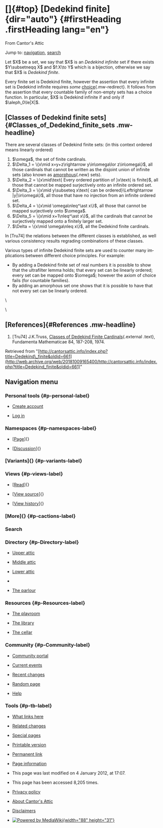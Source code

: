 <div id="mw-page-base" class="noprint">

</div>

<div id="mw-head-base" class="noprint">

</div>

<div id="content" class="mw-body" role="main">

[]{#top}
[Dedekind finite]{dir="auto"} {#firstHeading .firstHeading lang="en"}
=============================

<div id="bodyContent" class="mw-body-content">

<div id="siteSub">

From Cantor's Attic

</div>

<div id="contentSub">

</div>

<div id="jump-to-nav" class="mw-jump">

Jump to: [navigation](#mw-navigation), [search](#p-search)

</div>

<div id="mw-content-text" class="mw-content-ltr" lang="en" dir="ltr">

Let \$X\$ be a set, we say that \$X\$ is an *Dedekind infinite* set if
there exists \$Y\\subsetneqq X\$ and \$f:X\\to Y\$ which is a bijection,
otherwise we say that \$X\$ is *Dedekind finite*.

Every finite set is Dedekind finite, however the assertion that every
infinite set is Dedekind infinite requires *some*
[choice](/web/20181009165400/http://cantorsattic.info/Axiom_of_Choice "Axiom of Choice"){.mw-redirect}.
It follows from the assertion that every countable family of non-empty
sets has a choice function. In particular, \$X\$ is Dedekind infinite if
and only if \$\\aleph\_0\\le|X|\$.

[Classes of Dedekind finite sets]{#Classes_of_Dedekind_finite_sets .mw-headline}
--------------------------------------------------------------------------------

There are several classes of Dedekind finite sets: (in this context
ordered means linearly ordered)

1.  \$\\omega\$, the set of finite cardinals.
2.  \$\\Delta\_1 = \\{x\\mid x=y+z\\rightarrow y\\in\\omega\\lor
    z\\in\\omega\\}\$, all those cardinals that cannot be written as the
    disjoint union of infinite sets (also known as
    [amorphous](/web/20181009165400/http://cantorsattic.info/index.php?title=Amorphous&action=edit&redlink=1 "Amorphous (page does not exist)"){.new}
    sets).
3.  \$\\Delta\_2 = \\{x\\mid\\text{ Every ordered partition of }x\\text{
    is finite}\$, all those that cannot be mapped surjectively onto an
    infinite ordered set.
4.  \$\\Delta\_3 = \\{x\\mid y\\subseteq x\\text{ can be
    ordered}\\Leftrightarrow |y|\\in\\omega\\}\$, all those that have no
    injection from an infinite ordered set.
5.  \$\\Delta\_4 = \\{x\\mid \\omega\\nleq\^\\ast x\\}\$, all those that
    cannot be mapped surjectively onto \$\\omega\$.
6.  \$\\Delta\_5 = \\{x\\mid x+1\\nleq\^\\ast x\\}\$, all the cardinals
    that cannot be surjectively mapped onto a finitely larger set.
7.  \$\\Delta = \\{x\\mid \\omega\\nleq x\\}\$, all the Dedekind finite
    cardinals.

In \[Tru74\] the relations between the different classes is established,
as well various consistency results regrading combinations of these
classes.

Various types of infinite Dedekind finite sets are used to counter many
implications between different choice principles. For example:

-   By adding a Dedekind finite set of real numbers it is possible to
    show that the ultrafilter lemma holds; that every set can be
    linearly ordered; every set can be mapped onto \$\\omega\$; however
    the axiom of choice fails (for countable families).
-   By adding an amorphous set one shows that it is possible to have
    that not every set can be linearly ordered.

\

\

[References]{#References .mw-headline}
--------------------------------------

1.  \[Tru74\] J.K.Truss, [Classes of Dedekind Finite
    Cardinals](http://web.archive.org/web/20181009165400/http://matwbn.icm.edu.pl/ksiazki/fm/fm84/fm84119.pdf){.external
    .text}, Fundamenta Mathematicae 84, 187-208, 1974.

</div>

<div class="printfooter">

Retrieved from
"[http://cantorsattic.info/index.php?title=Dedekind\_finite&oldid=661](http://web.archive.org/web/20181009165400/http://cantorsattic.info/index.php?title=Dedekind_finite&oldid=661)"

</div>

<div id="catlinks" class="catlinks catlinks-allhidden">

</div>

<div class="visualClear">

</div>

</div>

</div>

<div id="mw-navigation">

Navigation menu
---------------

<div id="mw-head">

<div id="p-personal" role="navigation"
aria-labelledby="p-personal-label">

### Personal tools {#p-personal-label}

-   <div id="pt-createaccount">

    </div>

    [Create
    account](/web/20181009165400/http://cantorsattic.info/index.php?title=Special:UserLogin&returnto=Dedekind+finite&type=signup)
-   <div id="pt-login">

    </div>

    [Log
    in](/web/20181009165400/http://cantorsattic.info/index.php?title=Special:UserLogin&returnto=Dedekind+finite "You are encouraged to log in; however, it is not mandatory [o]")

</div>

<div id="left-navigation">

<div id="p-namespaces" class="vectorTabs" role="navigation"
aria-labelledby="p-namespaces-label">

### Namespaces {#p-namespaces-label}

-   <div id="ca-nstab-main">

    </div>

    [[Page](/web/20181009165400/http://cantorsattic.info/Dedekind_finite "View the content page [c]")]{}
-   <div id="ca-talk">

    </div>

    [[Discussion](/web/20181009165400/http://cantorsattic.info/index.php?title=Talk:Dedekind_finite&action=edit&redlink=1 "Discussion about the content page [t]")]{}

</div>

<div id="p-variants" class="vectorMenu emptyPortlet" role="navigation"
aria-labelledby="p-variants-label">

### [Variants]{}[](#) {#p-variants-label}

<div class="menu">

</div>

</div>

</div>

<div id="right-navigation">

<div id="p-views" class="vectorTabs" role="navigation"
aria-labelledby="p-views-label">

### Views {#p-views-label}

-   <div id="ca-view">

    </div>

    [[Read](/web/20181009165400/http://cantorsattic.info/Dedekind_finite)]{}
-   <div id="ca-viewsource">

    </div>

    [[View
    source](/web/20181009165400/http://cantorsattic.info/index.php?title=Dedekind_finite&action=edit "This page is protected.
    You can view its source [e]")]{}
-   <div id="ca-history">

    </div>

    [[View
    history](/web/20181009165400/http://cantorsattic.info/index.php?title=Dedekind_finite&action=history "Past revisions of this page [h]")]{}

</div>

<div id="p-cactions" class="vectorMenu emptyPortlet" role="navigation"
aria-labelledby="p-cactions-label">

### [More]{}[](#) {#p-cactions-label}

<div class="menu">

</div>

</div>

<div id="p-search" role="search">

### Search

<div id="simpleSearch">

</div>

</div>

</div>

</div>

<div id="mw-panel">

<div id="p-logo" role="banner">

[](/web/20181009165400/http://cantorsattic.info/Cantor%27s_Attic "Visit the main page")

</div>

<div id="p-Directory" class="portal" role="navigation"
aria-labelledby="p-Directory-label">

### Directory {#p-Directory-label}

<div class="body">

-   <div id="n-Upper-attic">

    </div>

    [Upper
    attic](/web/20181009165400/http://cantorsattic.info/Upper_attic)
-   <div id="n-Middle-attic">

    </div>

    [Middle
    attic](/web/20181009165400/http://cantorsattic.info/Middle_attic)
-   <div id="n-Lower-attic">

    </div>

    [Lower
    attic](/web/20181009165400/http://cantorsattic.info/Lower_attic)
-   <div id="n-">

    </div>

    [](INVALID-TITLE)
-   <div id="n-The-parlour">

    </div>

    [The parlour](/web/20181009165400/http://cantorsattic.info/Parlour)

</div>

</div>

<div id="p-Resources" class="portal" role="navigation"
aria-labelledby="p-Resources-label">

### Resources {#p-Resources-label}

<div class="body">

-   <div id="n-The-playroom">

    </div>

    [The
    playroom](/web/20181009165400/http://cantorsattic.info/Playroom)
-   <div id="n-The-library">

    </div>

    [The library](/web/20181009165400/http://cantorsattic.info/Library)
-   <div id="n-The-cellar">

    </div>

    [The cellar](/web/20181009165400/http://cantorsattic.info/Cellar)

</div>

</div>

<div id="p-Community" class="portal" role="navigation"
aria-labelledby="p-Community-label">

### Community {#p-Community-label}

<div class="body">

-   <div id="n-portal">

    </div>

    [Community
    portal](/web/20181009165400/http://cantorsattic.info/Cantor%27s_Attic:Community_portal "About the project, what you can do, where to find things")
-   <div id="n-currentevents">

    </div>

    [Current
    events](/web/20181009165400/http://cantorsattic.info/Cantor%27s_Attic:Current_events "Find background information on current events")
-   <div id="n-recentchanges">

    </div>

    [Recent
    changes](/web/20181009165400/http://cantorsattic.info/Special:RecentChanges "A list of recent changes in the wiki [r]")
-   <div id="n-randompage">

    </div>

    [Random
    page](/web/20181009165400/http://cantorsattic.info/Special:Random "Load a random page [x]")
-   <div id="n-help">

    </div>

    [Help](http://web.archive.org/web/20181009165400/https://www.mediawiki.org/wiki/Special:MyLanguage/Help:Contents "The place to find out")

</div>

</div>

<div id="p-tb" class="portal" role="navigation"
aria-labelledby="p-tb-label">

### Tools {#p-tb-label}

<div class="body">

-   <div id="t-whatlinkshere">

    </div>

    [What links
    here](/web/20181009165400/http://cantorsattic.info/Special:WhatLinksHere/Dedekind_finite "A list of all wiki pages that link here [j]")
-   <div id="t-recentchangeslinked">

    </div>

    [Related
    changes](/web/20181009165400/http://cantorsattic.info/Special:RecentChangesLinked/Dedekind_finite "Recent changes in pages linked from this page [k]")
-   <div id="t-specialpages">

    </div>

    [Special
    pages](/web/20181009165400/http://cantorsattic.info/Special:SpecialPages "A list of all special pages [q]")
-   <div id="t-print">

    </div>

    [Printable
    version](/web/20181009165400/http://cantorsattic.info/index.php?title=Dedekind_finite&printable=yes "Printable version of this page [p]")
-   <div id="t-permalink">

    </div>

    [Permanent
    link](/web/20181009165400/http://cantorsattic.info/index.php?title=Dedekind_finite&oldid=661 "Permanent link to this revision of the page")
-   <div id="t-info">

    </div>

    [Page
    information](/web/20181009165400/http://cantorsattic.info/index.php?title=Dedekind_finite&action=info)

</div>

</div>

</div>

</div>

<div id="footer" role="contentinfo">

-   <div id="footer-info-lastmod">

    </div>

    This page was last modified on 4 January 2012, at 17:07.
-   <div id="footer-info-viewcount">

    </div>

    This page has been accessed 8,205 times.

<!-- -->

-   <div id="footer-places-privacy">

    </div>

    [Privacy
    policy](/web/20181009165400/http://cantorsattic.info/Cantor%27s_Attic:Privacy_policy "Cantor's Attic:Privacy policy")
-   <div id="footer-places-about">

    </div>

    [About Cantor's
    Attic](/web/20181009165400/http://cantorsattic.info/Cantor%27s_Attic:About "Cantor's Attic:About")
-   <div id="footer-places-disclaimer">

    </div>

    [Disclaimers](/web/20181009165400/http://cantorsattic.info/Cantor%27s_Attic:General_disclaimer "Cantor's Attic:General disclaimer")

<!-- -->

-   <div id="footer-poweredbyico">

    </div>

    [![Powered by
    MediaWiki](/web/20181009165400im_/http://cantorsattic.info/resources/assets/poweredby_mediawiki_88x31.png){width="88"
    height="31"}](//web.archive.org/web/20181009165400/http://www.mediawiki.org/)

<div style="clear:both">

</div>

</div>
